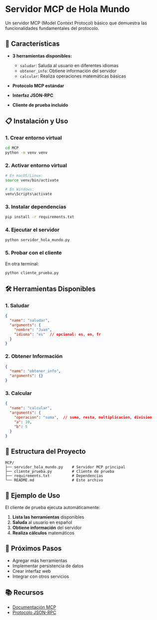 # Servidor MCP de Hola Mundo

Un servidor MCP (Model Context Protocol) básico que demuestra las funcionalidades fundamentales del protocolo.

## 🚀 Características

- **3 herramientas disponibles:**
  - `saludar`: Saluda al usuario en diferentes idiomas
  - `obtener_info`: Obtiene información del servidor
  - `calcular`: Realiza operaciones matemáticas básicas

- **Protocolo MCP estándar**
- **Interfaz JSON-RPC**
- **Cliente de prueba incluido**

## 📋 Instalación y Uso

### 1. Crear entorno virtual
```bash
cd MCP
python -m venv venv
```

### 2. Activar entorno virtual
```bash
# En macOS/Linux:
source venv/bin/activate

# En Windows:
venv\Scripts\activate
```

### 3. Instalar dependencias
```bash
pip install -r requirements.txt
```

### 4. Ejecutar el servidor
```bash
python servidor_hola_mundo.py
```

### 5. Probar con el cliente
En otra terminal:
```bash
python cliente_prueba.py
```

## 🛠️ Herramientas Disponibles

### 1. Saludar
```json
{
  "name": "saludar",
  "arguments": {
    "nombre": "Juan",
    "idioma": "es"  // opcional: es, en, fr
  }
}
```

### 2. Obtener Información
```json
{
  "name": "obtener_info",
  "arguments": {}
}
```

### 3. Calcular
```json
{
  "name": "calcular",
  "arguments": {
    "operacion": "suma",  // suma, resta, multiplicacion, division
    "a": 10,
    "b": 5
  }
}
```

## 🔧 Estructura del Proyecto

```
MCP/
├── servidor_hola_mundo.py    # Servidor MCP principal
├── cliente_prueba.py         # Cliente de prueba
├── requirements.txt          # Dependencias
└── README.md                 # Este archivo
```

## 📝 Ejemplo de Uso

El cliente de prueba ejecuta automáticamente:

1. **Lista las herramientas** disponibles
2. **Saluda** al usuario en español
3. **Obtiene información** del servidor
4. **Realiza cálculos** matemáticos

## 🎯 Próximos Pasos

- Agregar más herramientas
- Implementar persistencia de datos
- Crear interfaz web
- Integrar con otros servicios

## 📚 Recursos

- [Documentación MCP](https://modelcontextprotocol.io/)
- [Protocolo JSON-RPC](https://www.jsonrpc.org/)

